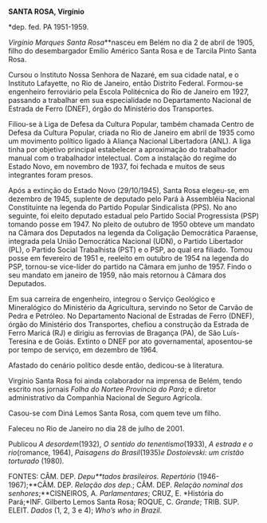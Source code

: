 **SANTA ROSA, Virgínio**

\*dep. fed. PA 1951-1959.

*Virgínio Marques Santa Rosa***nasceu em Belém no dia 2 de abril de
1905, filho do desembargador Emílio Américo Santa Rosa e de Tarcila
Pinto Santa Rosa.

Cursou o Instituto Nossa Senhora de Nazaré, em sua cidade natal, e o
Instituto Lafayette, no Rio de Janeiro, então Distrito Federal.
Formou-se engenheiro ferroviário pela Escola Politécnica do Rio de
Janeiro em 1927, passando a trabalhar em sua especialidade no
Departamento Nacional de Estrada de Ferro (DNEF), órgão do Ministério
dos Transportes.

Filiou-se à Liga de Defesa da Cultura Popular, também chamada Centro de
Defesa da Cultura Popular, criada no Rio de Janeiro em abril de 1935
como um movimento político ligado à Aliança Nacional Libertadora (ANL).
A liga tinha por objetivo principal estabelecer a aproximação do
trabalhador manual com o trabalhador intelectual. Com a instalação do
regime do Estado Novo, em novembro de 1937, foi fechada e muitos de seus
integrantes foram presos.

Após a extinção do Estado Novo (29/10/1945), Santa Rosa elegeu-se, em
dezembro de 1945, suplente de deputado pelo Pará à Assembléia Nacional
Constituinte na legenda do Partido Popular Sindicalista (PPS). No ano
seguinte, foi eleito deputado estadual pelo Partido Social Progressista
(PSP) tomando posse em 1947. No pleito de outubro de 1950 obteve um
mandato na Câmara dos Deputados na legenda da Coligação Democrática
Paraense, integrada pela União Democrática Nacional (UDN), o Partido
Libertador (PL), o Partido Social Trabalhista (PST) e o PSP, ao qual era
filiado. Tomou posse em fevereiro de 1951 e, reeleito em outubro de 1954
na legenda do PSP, tornou-se vice-líder do partido na Câmara em junho de
1957. Findo o seu mandato em janeiro de 1959, não mais retornou à Câmara
dos Deputados.

Em sua carreira de engenheiro, integrou o Serviço Geológico e
Mineralógico do Ministério da Agricultura, servindo no Setor de Carvão
de Pedra e Petróleo. No Departamento Nacional de Estradas de Ferro
(DNEF), órgão do Ministério dos Transportes, chefiou a construção da
Estrada de Ferro Maricá (RJ) e dirigiu as ferrovias de Bragança (PA), de
São Luís-Teresina e de Goiás. Extinto o DNEF por ato governamental,
aposentou-se por tempo de serviço, em dezembro de 1964.

Afastado do cenário político desde então, dedicou-se à literatura.

Virgínio Santa Rosa foi ainda colaborador na imprensa de Belém, tendo
escrito nos jornais *Folha do Norte*e *Província do* *Pará*; e diretor
administrativo da Companhia Nacional de Seguro Agrícola.

Casou-se com Diná Lemos Santa Rosa, com quem teve um filho.

Faleceu no Rio de Janeiro no dia 28 de julho de 2001.

Publicou *A desordem*(1932), *O* *sentido do tenentismo*(1933), *A
estrada e o rio*(romance, 1964), *Paisagens do Brasil*(1935)*e
Dostoievski: um cristão torturado* (1980)*.*

FONTES: CÂM. DEP. *Depu**tados brasileiros. Repertório*
(1946-1967);**CÂM. DEP. *Relação dos dep.*; CÂM. DEP. *Relação nominal*
*dos senhores*;**CISNEIROS, A. *Parlamentares*; CRUZ, E. *História do
Pará;*INF. Gilberto Lemos Santa Rosa; ROQUE, C. *Grande*; TRIB. SUP.
ELEIT. *Dados* (1, 2, 3 e 4); *Who’s who in Brazil*.

 
